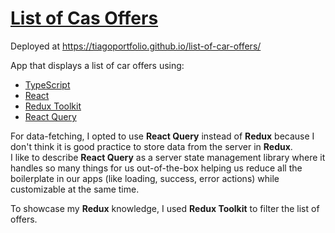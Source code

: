 # [List of Cas Offers](https://tiagoportfolio.github.io/list-of-car-offers/)

Deployed at https://tiagoportfolio.github.io/list-of-car-offers/

App that displays a list of car offers using:

- [TypeScript](https://www.typescriptlang.org/)
- [React](https://reactjs.org/)
- [Redux Toolkit](https://redux-toolkit.js.org/)
- [React Query](https://tanstack.com/query/v4)

For data-fetching, I opted to use **React Query** instead of **Redux** because I don't think it is good practice to store data from the server in **Redux**.  
I like to describe **React Query** as a server state management library where it handles so many things for us out-of-the-box helping us reduce all the boilerplate in our apps (like loading, success, error actions) while customizable at the same time.

To showcase my **Redux** knowledge, I used **Redux Toolkit** to filter the list of offers.
